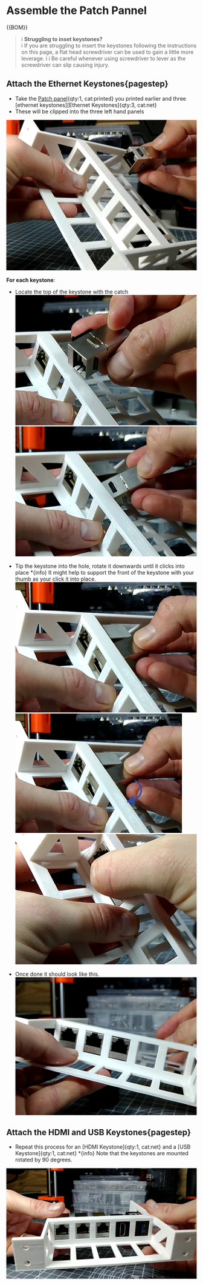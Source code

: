 # Assemble the Patch Pannel



{{BOM}}


>i **Struggling to inset keystones?**  
>i If you are struggling to insert the keystones following the instructions on this page, a flat head screwdriver can be used to gain a little more leverage.
>i 
>i Be careful whenever using screwdriver to lever as the screwdriver can slip causing injury.


## Attach the Ethernet Keystones{pagestep}

* Take the [Patch panel](fromstep){qty:1, cat:printed} you printed earlier and three [ethernet keystones][Ethernet Keystones]{qty:3, cat:net}
* These will be clipped into the three left hand panels

![](images/Patch1.jpg)

**For each keystone**:

* Locate the top of the keystone with the catch
![](images/Patch2.jpg)
![](images/Patch3.jpg)

* Tip the keystone into the hole, rotate it downwards until it clicks into place
*{info} It might help to support the front of the keystone with your thumb as your click it into place.
![](images/Patch4.jpg)
![](images/Patch4-ar.jpg)
![](images/Patch5.jpg)

* Once done it should look like this.
![](images/Patch6.jpg)

## Attach the HDMI and USB Keystones{pagestep}

* Repeat this process for an [HDMI Keystone]{qty:1, cat:net} and a [USB Keystone]{qty:1, cat:net}
*{info} Note that the keystones are mounted rotated by 90 degrees.

![](images/Patch7.jpg)


